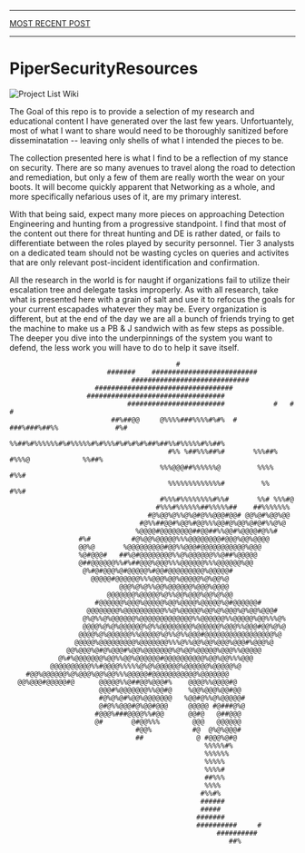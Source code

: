 

***
[MOST RECENT POST](https://github.com/greypiper/PiperSecurityResources/wiki/Intro-to-EDR-Underpinnings:-Part-1)
***


# PiperSecurityResources

![Project List Wiki](https://github.com/greypiper/PiperSecurityResources/wiki/Projects-List)                                                                                 

The Goal of this repo is to provide a selection of my research and educational content I have generated over the last few years. Unfortuantely, most of what I want to share would need to be thoroughly sanitized before disseminatation -- leaving only shells of what I intended the pieces to be. 

The collection presented here is what I find to be a reflection of my stance on security. There are so many avenues to travel along the road to detection and remediation, but only a few of them are really worth the wear on your boots. It will become quickly apparent that Networking as a whole, and more specifically nefarious uses of it, are my primary interest. 

With that being said, expect many more pieces on approaching Detection Engineering and hunting from a progressive standpoint. I find that most of the content out there for threat hunting and DE is rather dated, or fails to differentiate between the roles played by security personnel. Tier 3 analysts on a dedicated team should not be wasting cycles on queries and activites that are only relevant post-incident identification and confirmation. 

All the research in the world is for naught if organizations fail to utilize their escalation tree and delegate tasks improperly. As with all research, take what is presented here with a grain of salt and use it to refocus the goals for your current escapades whatever they may be. Every organization is different, but at the end of the day we are all a bunch of friends trying to get the machine to make us a PB & J sandwich with as few steps as possible. The deeper you dive into the underpinnings of the system you want to defend, the less work you will have to do to help it save itself.







                                                                                                    
                                                                                                    
                                             #                                                      
                            #######    ##########################                                   
                                  #############################                                     
                         ##################################                                         
                       ##################################                                           
                                 ########################            #   #   #                      
                             ##%##@@     @%%%%###%%%%#%#%  #      ###%###%##%%              #%#     
                                           %%##%#%%%%%%#%#%%%%%#%#%%%#%#%#%#%##%##%%#%%%%%#%%##%    
                                           #%% %##%%%##%#       %%%##%  #%%%@             %%##%     
                                         %%%@@@##%%%%%%@         %%%%   #%%#                        
                                           %%%%%%%%%%%%%#         %%   #%%#                         
                                         #%%%#%%%%%%%%#%%#       %%# %%%#@                          
                                        #%%%#%%%%%%##%%%%%##    ##%%%%%%%                           
                                      #@%@@%@%%@%@#@%%@@@#@@# @@%@#%@@%@@                           
                                    #@%%##@@#%@@%#@@%%%@@#@%@@%@#@#%%@%@                            
                                   %@@@@#@@@@@@@@##@@##%%@@#%@@@@#@%%#                              
                     #%#          #@%@@%@@@@@%%%@@@@@@@@#@@@%@@%@@@@                                
                     @@%@       %@@@@@@@@@#@@%%@@@#@@@@@@@@@@@%@@@                                  
                     %@#@@@#   ##%@#@@@@@@@@%%@%@@@@@@%%@##%@@@@@                                   
                     @##@@@@@@%%#%##@@@%@@@%%%@@@@@@%%%@@@@@@%@@                                    
                      @%#@#@@@%@#@@@@@%#@@#@@@@@@@@@%@@@@@#                                         
                        @@@@@#@@@@@@%%%@@@%@@%@@@@@%@%@@%@                                          
                               @@@%@%@%%@@%@@@@@@%@@@%@@@@                                          
                            @@@@@@@%@@@@@%@%%@@%@@@%@@%@%@@                                         
                         #@@@@@@%@@@%@@@@@%@@%@@@@%@@@@@%@#@@@@@@#                                  
                       @@@@@@@@%@@@@@@@@@@%%@%@@@@@%@@%@%@@@%@%@@%@@@#                              
                      @%@%%@%@@@@@@%@@@@@@@@@@@@@%%@@@@@@%%@@@@@%@@%%%@%                            
                      @@@@%@%@%@@@@@@%@%%@@@@@@@@%@@@@@@%@@@%%@@@#@@%@%@                            
                     @@@@%@%@@@@@@%%@@@@@%@%%@%%@@@#@@@@@@@@@@@@@@@@@%@                             
                    @@@@@%@@@@@@@@@%@@@@@@@%%%@%%@@%@@%@@@%@@@#%@@@%@                               
                  @@%@@@%@#@%@@@#%@@%@@@@@@@%@%@@%@@@@@%@@@%%@@@@@                                  
                @%#%@@@@@@@%@@%%@@%@@@@@@#@@@@@@@@@@%@@%@@%%%@@@                                    
              @@@@@@@@@@%%#@@@@%%%%%@%@%@@@@@@%@@@@@@%@@@@@%@                                       
        #@@%@@@@@@%@%@@@%@@%@@%%%@@@@@#@@@@@@@@@@@%@@@@@@@                                          
      @@%@@@#@@@@@#@      @@@@@%%@##@@%@@@#%    @@@@%%@@@@#@                                        
                          @@@#%@@@@@@@%%@@#@    %@@%@@@%@@#@@                                       
                          #@%@%@#%@@%@@@@@@@   %@@#@%%@%@@@@@#                                      
                          @#@%%@@@#@%@@#@@@     @@@@@ #@###@%@                                      
                         #@@@%###@@@@%%#@@      @@#@   @##@@@                                       
                         @#       @#@@%%%        @@@   @@@@@@                                       
                                   #@@%          #@  @%@%@@@#                                       
                                   ##             @ #@@@%@#@                                        
                                                    %%%%%#%                                         
                                                    %%%%%%                                          
                                                    %%%%%                                           
                                                    %%%%#                                           
                                                    ##%%%                                           
                                                    %%%%                                            
                                                   #%%#%                                            
                                                   ######                                           
                                                   #####                                            
                                                  #######                                           
                                                  ##########     #                                  
                                                       ##########                                   
                                                          ##%                                       
                                                                                                    
                                                                                                    
                                                                                                    

